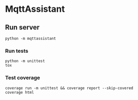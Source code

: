# MqttAssistant

## Run server
```
python -m mqttassistant
```

### Run tests
```
python -m unittest
tox
```

### Test coverage
```
coverage run -m unittest && coverage report --skip-covered
coverage html
```
